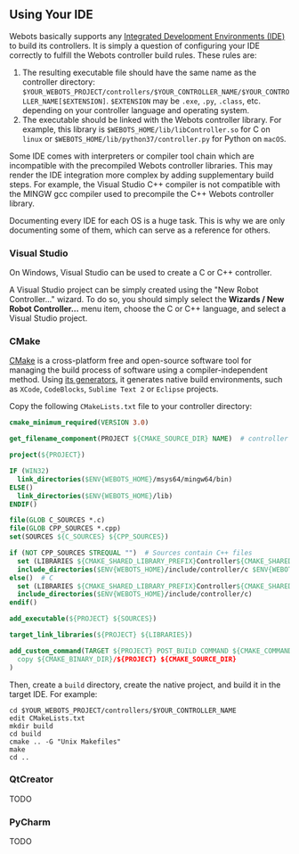 ## Using Your IDE

Webots basically supports any [Integrated Development Environments (IDE)](https://en.wikipedia.org/wiki/Integrated_development_environment) to build its controllers.
It is simply a question of configuring your IDE correctly to fulfill the Webots controller build rules.
These rules are:

1. The resulting executable file should have the same name as the controller directory: `$YOUR_WEBOTS_PROJECT/controllers/$YOUR_CONTROLLER_NAME/$YOUR_CONTROLLER_NAME[$EXTENSION]`.
`$EXTENSION` may be `.exe`, `.py`, `.class`, etc. depending on your controller language and operating system.
2. The executable should be linked with the Webots controller library.
For example, this library is `$WEBOTS_HOME/lib/libController.so` for C on `linux` or `$WEBOTS_HOME/lib/python37/controller.py` for Python on `macOS`.

Some IDE comes with interpreters or compiler tool chain which are incompatible with the precompiled Webots controller libraries.
This may render the IDE integration more complex by adding supplementary build steps.
For example, the Visual Studio C++ compiler is not compatible with the MINGW gcc compiler used to precompile the C++ Webots controller library.

Documenting every IDE for each OS is a huge task.
This is why we are only documenting some of them, which can serve as a reference for others.

### Visual Studio

On Windows, Visual Studio can be used to create a C or C++ controller.

A Visual Studio project can be simply created using the "New Robot Controller..." wizard.
To do so, you should simply select the **Wizards / New Robot Controller...** menu item, choose the C or C++ language, and select a Visual Studio project.

### CMake

[CMake](https://cmake.org) is a cross-platform free and open-source software tool for managing the build process of software using a compiler-independent method.
Using [its generators](https://cmake.org/cmake/help/v3.0/manual/cmake-generators.7.html), it generates native build environments, such as `XCode`, `CodeBlocks`, `Sublime Text 2` or `Eclipse` projects.

Copy the following `CMakeLists.txt` file to your controller directory:

```cmake
cmake_minimum_required(VERSION 3.0)

get_filename_component(PROJECT ${CMAKE_SOURCE_DIR} NAME)  # controller directory name

project(${PROJECT})

IF (WIN32)
  link_directories($ENV{WEBOTS_HOME}/msys64/mingw64/bin)
ELSE()
  link_directories($ENV{WEBOTS_HOME}/lib)
ENDIF()

file(GLOB C_SOURCES *.c)
file(GLOB CPP_SOURCES *.cpp)
set(SOURCES ${C_SOURCES} ${CPP_SOURCES})

if (NOT CPP_SOURCES STREQUAL "")  # Sources contain C++ files
  set (LIBRARIES ${CMAKE_SHARED_LIBRARY_PREFIX}Controller${CMAKE_SHARED_LIBRARY_SUFFIX} ${CMAKE_SHARED_LIBRARY_PREFIX}CppController${CMAKE_SHARED_LIBRARY_SUFFIX})
  include_directories($ENV{WEBOTS_HOME}/include/controller/c $ENV{WEBOTS_HOME}/include/controller/cpp)
else()  # C
  set (LIBRARIES ${CMAKE_SHARED_LIBRARY_PREFIX}Controller${CMAKE_SHARED_LIBRARY_SUFFIX})
  include_directories($ENV{WEBOTS_HOME}/include/controller/c)
endif()

add_executable(${PROJECT} ${SOURCES})

target_link_libraries(${PROJECT} ${LIBRARIES})

add_custom_command(TARGET ${PROJECT} POST_BUILD COMMAND ${CMAKE_COMMAND} -E
  copy ${CMAKE_BINARY_DIR}/${PROJECT} ${CMAKE_SOURCE_DIR}
)
```

Then, create a `build` directory, create the native project, and build it in the target IDE.
For example:

```
cd $YOUR_WEBOTS_PROJECT/controllers/$YOUR_CONTROLLER_NAME
edit CMakeLists.txt
mkdir build
cd build
cmake .. -G "Unix Makefiles"
make
cd ..
```

### QtCreator

TODO

### PyCharm

TODO
